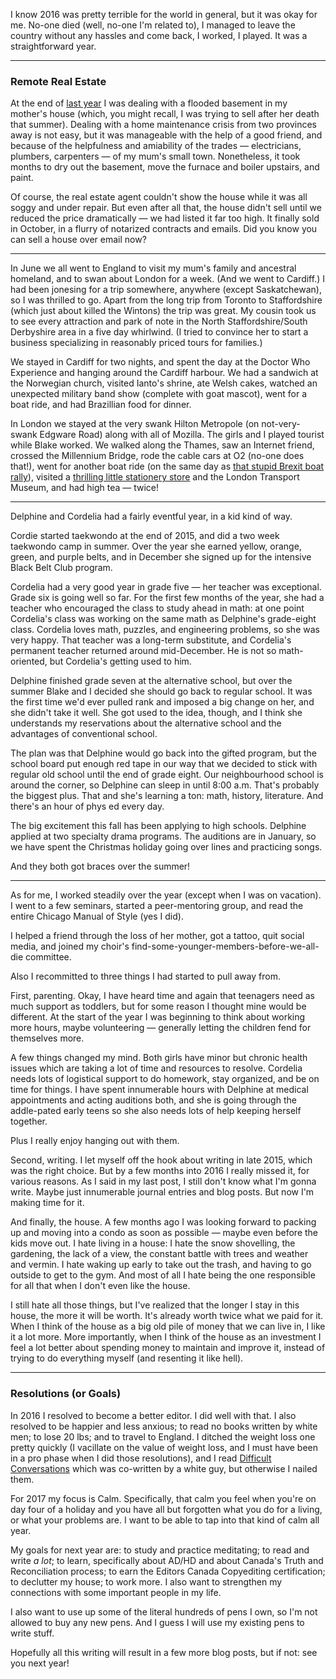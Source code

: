 <!--
.. title: 2016: It Was a Year
.. date: 2016-12-31 12:31:12
.. author: Amy Brown
.. tags: year-in-review
-->

I know 2016 was pretty terrible for the world in general, but it was okay for me. No-one died (well, no-one I'm related to), I managed to leave the country without any hassles and come back, I worked, I played. It was a straightforward year.

<!-- TEASER_END -->

---

### Remote Real Estate 

At the end of [last year](2015.md) I was dealing with a flooded basement in my mother's house (which, you might recall, I was trying to sell after her death that summer). Dealing with a home maintenance crisis from two provinces away is not easy, but it was manageable with the help of a good friend, and because of the helpfulness and amiability of the trades &mdash; electricians, plumbers, carpenters &mdash; of my mum's small town. Nonetheless, it took months to dry out the basement, move the furnace and boiler upstairs, and paint.

Of course, the real estate agent couldn't show the house while it was all soggy and under repair. But even after all that, the house didn't sell until we reduced the price dramatically &mdash; we had listed it far too high. It finally sold in October, in a flurry of notarized contracts and emails. Did you know you can sell a house over email now?

---

In June we all went to England to visit my mum's family and ancestral homeland, and to swan about London for a week. (And we went to Cardiff.) I had been jonesing for a trip somewhere, anywhere (except Saskatchewan), so I was thrilled to go. Apart from the long trip from Toronto to Staffordshire (which just about killed the Wintons) the trip was great. My cousin took us to see every attraction and park of note in the North Staffordshire/South Derbyshire area in a five day whirlwind. (I tried to convince her to start a business specializing in reasonably priced tours for families.)

We stayed in Cardiff for two nights, and spent the day at the Doctor Who Experience and hanging around the Cardiff harbour. We had a sandwich at the Norwegian church, visited Ianto's shrine, ate Welsh cakes, watched an unexpected military band show (complete with goat mascot), went for a boat ride, and had Brazillian food for dinner.

In London we stayed at the very swank Hilton Metropole (on not-very-swank Edgware Road) along with all of Mozilla. The girls and I played tourist while Blake worked. We walked along the Thames, saw an Internet friend, crossed the Millennium Bridge, rode the cable cars at O2 (no-one does that!), went for another boat ride (on the same day as [that stupid Brexit boat rally](http://www.telegraph.co.uk/news/2016/06/15/nigel-farage-and-sir-bob-geldof-go-head-to-head-in-brexit-flotil/)), visited a [thrilling little stationery store](https://www.presentandcorrect.com/) and the London Transport Museum, and had high tea &mdash; twice!

---

Delphine and Cordelia had a fairly eventful year, in a kid kind of way.

Cordie started taekwondo at the end of 2015, and did a two week taekwondo camp in summer. Over the year she earned yellow, orange, green, and purple belts, and in December she signed up for the intensive Black Belt Club program.

Cordelia had a very good year in grade five &mdash; her teacher was exceptional.  Grade six is going well so far. For the first few months of the year, she had a teacher who encouraged the class to study ahead in math: at one point Cordelia's class was working on the same math as Delphine's grade-eight class. Cordelia loves math, puzzles, and engineering problems, so she was very happy. That teacher was a long-term substitute, and Cordelia's permanent teacher returned around mid-December. He is not so math-oriented, but Cordelia's getting used to him.

Delphine finished grade seven at the alternative school, but over the summer Blake and I decided she should go back to regular school. It was the first time we'd ever pulled rank and imposed a big change on her, and she didn't take it well. She got used to the idea, though, and I think she understands my reservations about the alternative school and the advantages of conventional school.

The plan was that Delphine would go back into the gifted program, but the school board put enough red tape in our way that we decided to stick with regular old school until the end of grade eight.  Our neighbourhood school is around the corner, so Delphine can sleep in until 8:00 a.m.  That's probably the biggest plus. That and she's learning a ton: math, history, literature. And there's an hour of phys ed every day.

The big excitement this fall has been applying to high schools. Delphine applied at two specialty drama programs. The auditions are in January, so we have spent the Christmas holiday going over lines and practicing songs. 

And they both got braces over the summer!

---

As for me, I worked steadily over the year (except when I was on vacation). I went to a few seminars, started a peer-mentoring group, and read the entire Chicago Manual of Style (yes I did).

I helped a friend through the loss of her mother, got a tattoo, quit social media, and joined my choir's find-some-younger-members-before-we-all-die committee. 

Also I recommitted to three things I had started to pull away from. 

First, parenting. Okay, I have heard time and again that teenagers need as much support as toddlers, but for some reason I thought mine would be different. At the start of the year I was beginning to think about working more hours, maybe volunteering &mdash; generally letting the children fend for themselves more. 

A few things changed my mind. Both girls have minor but chronic health issues which are taking a lot of time and resources to resolve. Cordelia needs lots of logistical support to do homework, stay organized, and be on time for things. I have spent innumerable hours with Delphine at medical appointments and acting auditions both, and she is going through the addle-pated early teens so she also needs lots of help keeping herself together.

Plus I really enjoy hanging out with them.

Second, writing. I let myself off the hook about writing in late 2015, which was the right choice. But by a few months into 2016 I really missed it, for various reasons. As I said in my last post, I still don't know what I'm gonna write. Maybe just innumerable journal entries and blog posts. But now I'm making time for it.

And finally, the house. A few months ago I was looking forward to packing up and moving into a condo as soon as possible &mdash; maybe even before the kids move out. I hate living in a house: I hate the snow shovelling, the gardening, the lack of a view, the constant battle with trees and weather and vermin. I hate waking up early to take out the trash, and having to go outside to get to the gym. And most of all I hate being the one responsible for all that when I don't even like the house.

I still hate all those things, but I've realized that the longer I stay in this house, the more it will be worth. It's already worth twice what we paid for it.  When I think of the house as a big old pile of money that we can live in, I like it a lot more. More importantly, when I think of the house as an investment I feel a lot better about spending money to maintain and improve it, instead of trying to do everything myself (and resenting it like hell).

---

### Resolutions (or Goals)

In 2016 I resolved to become a better editor. I did well with that. I also resolved to be happier and less anxious; to read no books written by white men; to lose 20 lbs; and to travel to England. I ditched the weight loss one pretty quickly (I vacillate on the value of weight loss, and I must have been in a pro phase when I did those resolutions), and I read [Difficult Conversations](https://www.goodreads.com/book/show/7887687-difficult-conversations) which was co-written by a white guy, but otherwise I nailed them.

For 2017 my focus is Calm. Specifically, that calm you feel when you're on day four of a holiday and you have all but forgotten what you do for a living, or what your problems are. I want to be able to tap into that kind of calm all year.

My goals for next year are: to study and practice meditating; to read and write *a lot*; to learn, specifically about AD/HD and about Canada's Truth and Reconciliation process; to earn the Editors Canada Copyediting certification; to declutter my house; to work more. I also want to strengthen my connections with some important people in my life. 

I also want to use up some of the literal hundreds of pens I own, so I'm not allowed to buy any new pens. And I guess I will use my existing pens to write stuff. 

Hopefully all this writing will result in a few more blog posts, but if not: see you next year!
